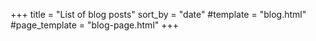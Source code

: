 +++
title = "List of blog posts"
sort_by = "date"
#template = "blog.html"
#page_template = "blog-page.html"
+++
